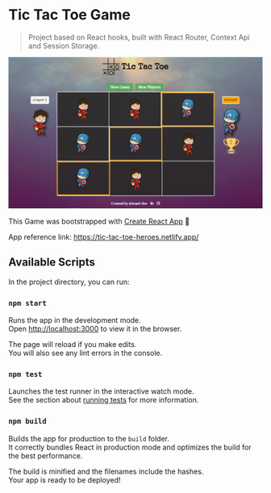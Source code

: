 # Tic Tac Toe Game

> Project based on React hooks, built with React Router, Context Api and Session Storage.

 <img src="public/large_demo.png" height="300" alt="large_Screenshot_demo"/>

This Game was bootstrapped with [Create React App](https://github.com/facebook/create-react-app) 🔨

App reference link:
https://tic-tac-toe-heroes.netlify.app/

## Available Scripts

In the project directory, you can run:

### `npm start`

Runs the app in the development mode.<br />
Open [http://localhost:3000](http://localhost:3000) to view it in the browser.

The page will reload if you make edits.<br />
You will also see any lint errors in the console.

### `npm test`

Launches the test runner in the interactive watch mode.<br />
See the section about [running tests](https://facebook.github.io/create-react-app/docs/running-tests) for more information.

### `npm build`

Builds the app for production to the `build` folder.<br />
It correctly bundles React in production mode and optimizes the build for the best performance.

The build is minified and the filenames include the hashes.<br />
Your app is ready to be deployed!
